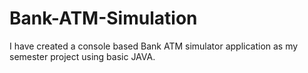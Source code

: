 # Bank-ATM-Simulation
 I have created a console based Bank ATM simulator application as my semester project using basic JAVA.
